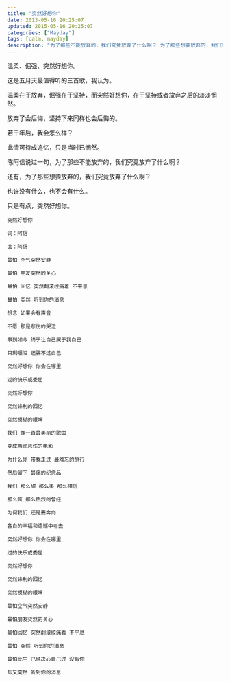 ```yaml
---
title: "突然好想你"
date: 2013-05-16 20:25:07
updated: 2015-05-16 20:25:07
categories: ["Mayday"]
tags: [calm, mayday]
description: "为了那些不能放弃的，我们究竟放弃了什么啊？ 为了那些想要放弃的，我们究竟放弃了什么啊？ 也许没有什么，也不会有什么。 只是有点，突然好想你。"
---
```


温柔、倔强、突然好想你。

这是五月天最值得听的三首歌，我认为。

温柔在于放弃，倔强在于坚持，而突然好想你，在于坚持或者放弃之后的淡淡惘然。

放弃了会后悔，坚持下来同样也会后悔的。

若干年后，我会怎么样？

此情可待成追忆，只是当时已惘然。

陈阿信说过一句，为了那些不能放弃的，我们究竟放弃了什么啊？

还有，为了那些想要放弃的，我们究竟放弃了什么啊？

也许没有什么，也不会有什么。

只是有点，突然好想你。

```
突然好想你

词：阿信

曲：阿信

最怕 空气突然安静

最怕 朋友突然的关心

最怕 回忆 突然翻滚绞痛着 不平息

最怕 突然 听到你的消息

想念 如果会有声音

不愿 那是悲伤的哭泣

事到如今 终于让自己属于我自己

只剩眼泪 还骗不过自己

突然好想你 你会在哪里

过的快乐或委屈

突然好想你

突然锋利的回忆

突然模糊的眼睛

我们 像一首最美丽的歌曲

变成两部悲伤的电影

为什么你 带我走过 最难忘的旅行

然后留下 最痛的纪念品

我们 那么甜 那么美 那么相信

那么疯 那么热烈的曾经

为何我们 还是要奔向

各自的幸福和遗憾中老去

突然好想你 你会在哪里

过的快乐或委屈

突然好想你

突然锋利的回忆

突然模糊的眼睛

最怕空气突然安静

最怕朋友突然的关心

最怕回忆 突然翻滚绞痛着 不平息

最怕 突然 听到你的消息

最怕此生 已经决心自己过 没有你 

却又突然 听到你的消息
```
    
